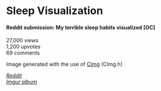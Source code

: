 # Sleep Visualization
#### Reddit submission: My terrible sleep habits visualized [OC]
 
27,000 views  
1,200 upvotes  
69 comments  

Image generated with the use of [CImg](http://cimg.eu/) (CImg.h)  

[_Reddit_](https://www.reddit.com/r/dataisbeautiful/comments/6jtxrn/my_terrible_sleep_habits_visualized_oc/)  
[_Imgur album_](https://imgur.com/a/fd5ih)  